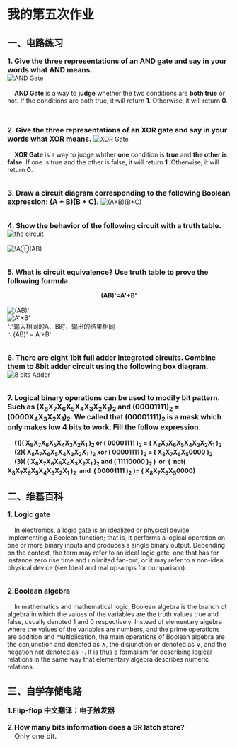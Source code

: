 # 我的第五次作业
## 一、电路练习
**<font size="3">1. Give the three representations of an AND gate and say in your words what AND means.</font>**<br>
![](图片/与门.jpg "AND Gate")<br><br>
&nbsp;&nbsp;&nbsp;&nbsp;**AND Gate** is a way to **judge** whether the two conditions are **both true** or not. If the conditions are both true, it will return **1**. Otherwise, it will return **0**.<br><br><br>

**<font size="3">2. Give the three representations of an XOR gate and say in your words what XOR means.</font>**
![](图片/异或门.jpg "XOR Gate")<br><br>
&nbsp;&nbsp;&nbsp;&nbsp;**XOR Gate** is a way to judge whther **one** condition is **true** and **the other is false**. If one is true and the other is false, it will return **1**. Otherwise, it will return **0**.<br><br><br>
**<font size="3">3. Draw a circuit diagram corresponding to the following Boolean 
expression: (A + B)(B + C).</font>**
![](图片/(A+B)(B+C).jpg "(A+B)(B+C)")<br><br><br>
**<font size="3">4. Show the behavior of the following circuit with a truth table.</font>**<br>
![](图片/!A.jpg "the circuit")<br><br>
![](图片/!A⊕(AB).jpg "!A⊕(AB)")<br><br><br>
**<font size="3">5. What is circuit equivalence? Use truth table to prove the following formula.</font>**<br>
**<center><fotn size ="3">(AB)'=A'+B'</font></center>**<br>
![](图片/(AB)'.jpg "(AB)'")<br>
![](图片/A'+B'.jpg "A'+B'")<br>
∵输入相同的A、B时，输出的结果相同<br>
∴ (AB)' = A'+B'<br><br><br>
**<font size="3">6. There are eight 1bit full adder integrated circuits. Combine them to 8bit adder circuit using the following box diagram.</font>**<br>
![](图片/adder8.jpg "8 bits Adder")<br><br><br>
**<font size="3">7. Logical binary operations can be used to modify bit pattern. Such as (X<sub>8</sub>X<sub>7</sub>X<sub>6</sub>X<sub>5</sub>X<sub>4</sub>X<sub>3</sub>X<sub>2</sub>X<sub>1</sub>)<sub>2</sub> and (00001111)<sub>2</sub> = (0000X<sub>4</sub>X<sub>3</sub>X<sub>2</sub>X<sub>1</sub>)<sub>2</sub>. We called that (00001111)<sub>2</sub> is a mask which only makes low 4 bits to work.
Fill the follow expression.
</font>**<br><br>
&nbsp;&nbsp;&nbsp;&nbsp;**(1)( X<sub>8</sub>X<sub>7</sub>X<sub>6</sub>X<sub>5</sub>X<sub>4</sub>X<sub>3</sub>X<sub>2</sub>X<sub>1</sub> )<sub>2</sub> or ( 00001111 )<sub>2</sub> = ( X<sub>8</sub>X<sub>7</sub>X<sub>6</sub>X<sub>5</sub>X<sub>4</sub>X<sub>3</sub>X<sub>2</sub>X<sub>1</sub> )<sub>2</sub>**<br>
&nbsp;&nbsp;&nbsp;&nbsp;**(2)( X<sub>8</sub>X<sub>7</sub>X<sub>6</sub>X<sub>5</sub>X<sub>4</sub>X<sub>3</sub>X<sub>2</sub>X<sub>1</sub> )<sub>2</sub> xor ( 00001111 )<sub>2</sub> = ( X<sub>8</sub>X<sub>7</sub>X<sub>6</sub>X<sub>5</sub>0000 )<sub>2</sub>**<br>
&nbsp;&nbsp;&nbsp;&nbsp;**(3)( ( X<sub>8</sub>X<sub>7</sub>X<sub>6</sub>X<sub>5</sub>X<sub>4</sub>X<sub>3</sub>X<sub>2</sub>X<sub>1</sub> )<sub>2</sub> and ( 11110000 )<sub>2</sub> ) &nbsp;or&nbsp; ( &nbsp;not( X<sub>8</sub>X<sub>7</sub>X<sub>6</sub>X<sub>5</sub>X<sub>4</sub>X<sub>3</sub>X<sub>2</sub>X<sub>1</sub> )<sub>2</sub> &nbsp;and&nbsp; ( 00001111 )<sub>2</sub> )= ( X<sub>8</sub>X<sub>7</sub>X<sub>6</sub>X<sub>5</sub>0000)**<br>
## 二、维基百科
**<font size="3">1. Logic gate</font>**<br><br>
&nbsp;&nbsp;&nbsp;&nbsp;In electronics, a logic gate is an idealized or physical device implementing a Boolean function; that is, it performs a logical operation on one or more binary inputs and produces a single binary output. Depending on the context, the term may refer to an ideal logic gate, one that has for instance zero rise time and unlimited fan-out, or it may refer to a non-ideal physical device (see Ideal and real op-amps for comparison).<br><br><br>
 **<font size="3">2.Boolean algebra</font>**<br><br>
 &nbsp;&nbsp;&nbsp;&nbsp;In mathematics and mathematical logic, Boolean algebra is the branch of algebra in which the values of the variables are the truth values true and false, usually denoted 1 and 0 respectively. Instead of elementary algebra where the values of the variables are numbers, and the prime operations are addition and multiplication, the main operations of Boolean algebra are the conjunction and denoted as ∧, the disjunction or denoted as ∨, and the negation not denoted as **¬**. It is thus a formalism for describing logical relations in the same way that elementary algebra describes numeric relations.
 ## 三、自学存储电路
 **<font size="3">1.Flip-flop 
中文翻译：电子触发器</font>**<br><br>
**<font size="3">2.How many bits information does a SR latch store?</font>**<br>
&nbsp;&nbsp;&nbsp;&nbsp;<font size="3">Only one bit.</font>